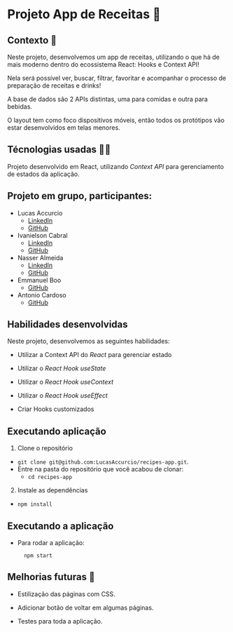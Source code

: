 # Projeto App de Receitas :taco:

## Contexto :selfie:

Neste projeto, desenvolvemos um app de receitas, utilizando o que há de mais moderno dentro do ecossistema React: Hooks e Context API!

Nela será possível ver, buscar, filtrar, favoritar e acompanhar o processo de preparação de receitas e drinks!

A base de dados são 2 APIs distintas, uma para comidas e outra para bebidas.

O layout tem como foco dispositivos móveis, então todos os protótipos vão estar desenvolvidos em telas menores.


## Técnologias usadas :technologist:

Projeto desenvolvido em React, utilizando _Context API_ para gerenciamento de estados da aplicação.

## Projeto em grupo, participantes:
* Lucas Accurcio
  - [LinkedIn](https://www.linkedin.com/in/lucas-accurcio/)
  - [GitHub](https://github.com/lucasaccurcio)
* Ivanielson Cabral
  - [LinkedIn](https://www.linkedin.com/in/ivanielsoncabral/)
  - [GitHub](https://github.com/Ivanielson)
* Nasser Almeida
  - [LinkedIn](https://www.linkedin.com/in/nasseralmeida/)
  - [GitHub](https://github.com/nasseralm)
* Emmanuel Boo
  - [GitHub](https://github.com/EmmanuelRBoo)
* Antonio Cardoso
  - [GitHub](https://github.com/AntonioJSCardoso)

## Habilidades desenvolvidas

Neste projeto, desenvolvemos as seguintes habilidades:

  - Utilizar a Context API do _React_ para gerenciar estado

  - Utilizar o _React Hook useState_

  - Utilizar o _React Hook useContext_

  - Utilizar o _React Hook useEffect_

  - Criar Hooks customizados

## Executando aplicação

1. Clone o repositório
  * `git clone git@github.com:LucasAccurcio/recipes-app.git`.
  * Entre na pasta do repositório que você acabou de clonar:
    * `cd recipes-app`

2. Instale as dependências
  * `npm install`

## Executando a aplicação

* Para rodar a aplicação:

  ```
    npm start
  ```


## Melhorias futuras :bookmark_tabs:
  * Estilização das páginas com CSS.

  * Adicionar botão de voltar em algumas páginas.

  * Testes para toda a aplicação.
